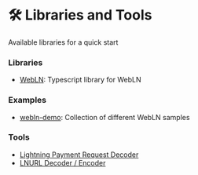 # 🛠 Libraries and Tools

Available libraries for a quick start&#x20;

### Libraries

* [WebLN](https://github.com/joule-labs/webln): Typescript library for WebLN

### Examples

* [webln-demo](https://github.com/bumi/webln-demo): Collection of different WebLN samples

### Tools

* [Lightning Payment Request Decoder](https://lndecode.com)
* [LNURL Decoder / Encoder](https://lnurl.fiatjaf.com/codec/)

###
